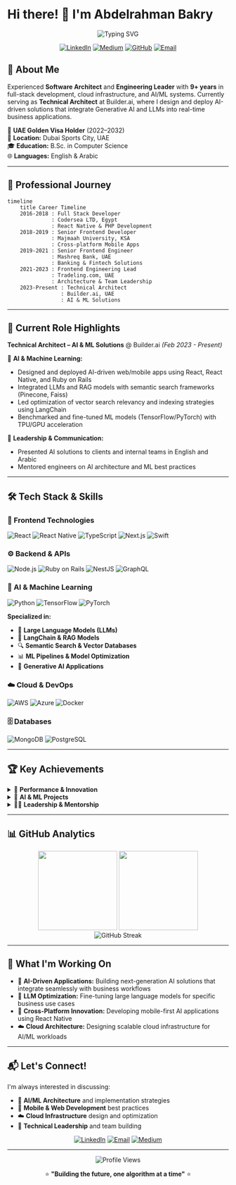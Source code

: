 # Hi there! 👋 I'm Abdelrahman Bakry

<div align="center">
  
  ![Typing SVG](https://readme-typing-svg.herokuapp.com?font=Fira+Code&size=30&duration=3000&pause=1000&color=2E9EF7&center=true&vCenter=true&multiline=true&width=600&height=100&lines=Technical+Architect;AI+Engineer;Full+Stack+Lead)
  
  [![LinkedIn](https://img.shields.io/badge/LinkedIn-0077B5?style=for-the-badge&logo=linkedin&logoColor=white)](https://linkedin.com/in/abdelrahmanbakry)
  [![Medium](https://img.shields.io/badge/Medium-12100E?style=for-the-badge&logo=medium&logoColor=white)](https://medium.com/@abdelrahmanbakry)
  [![GitHub](https://img.shields.io/badge/GitHub-100000?style=for-the-badge&logo=github&logoColor=white)](https://github.com/abdelrahmanbakry)
  [![Email](https://img.shields.io/badge/Email-D14836?style=for-the-badge&logo=gmail&logoColor=white)](mailto:abdelrahmansalembakry@gmail.com)

</div>

## 🚀 About Me

Experienced **Software Architect** and **Engineering Leader** with **9+ years** in full-stack development, cloud infrastructure, and AI/ML systems. Currently serving as **Technical Architect** at Builder.ai, where I design and deploy AI-driven solutions that integrate Generative AI and LLMs into real-time business applications.

🌟 **UAE Golden Visa Holder** (2022–2032)  
📍 **Location:** Dubai Sports City, UAE  
🎓 **Education:** B.Sc. in Computer Science  
🌐 **Languages:** English & Arabic

---

## 🏢 Professional Journey

```mermaid
timeline
    title Career Timeline
    2016-2018 : Full Stack Developer
              : Codersea LTD, Egypt
              : React Native & PHP Development
    2018-2019 : Senior Frontend Developer
              : Majmaah University, KSA
              : Cross-platform Mobile Apps
    2019-2021 : Senior Frontend Engineer
              : Mashreq Bank, UAE
              : Banking & Fintech Solutions
    2021-2023 : Frontend Engineering Lead
              : Tradeling.com, UAE
              : Architecture & Team Leadership
    2023-Present : Technical Architect
                 : Builder.ai, UAE
                 : AI & ML Solutions
```

---

## 💼 Current Role Highlights

**Technical Architect – AI & ML Solutions** @ Builder.ai *(Feb 2023 - Present)*

🤖 **AI & Machine Learning:**
- Designed and deployed AI-driven web/mobile apps using React, React Native, and Ruby on Rails
- Integrated LLMs and RAG models with semantic search frameworks (Pinecone, Faiss)
- Led optimization of vector search relevancy and indexing strategies using LangChain
- Benchmarked and fine-tuned ML models (TensorFlow/PyTorch) with TPU/GPU acceleration

👥 **Leadership & Communication:**
- Presented AI solutions to clients and internal teams in English and Arabic
- Mentored engineers on AI architecture and ML best practices

---

## 🛠️ Tech Stack & Skills

### 🎨 Frontend Technologies
![React](https://img.shields.io/badge/React-20232A?style=for-the-badge&logo=react&logoColor=61DAFB)
![React Native](https://img.shields.io/badge/React_Native-20232A?style=for-the-badge&logo=react&logoColor=61DAFB)
![TypeScript](https://img.shields.io/badge/TypeScript-007ACC?style=for-the-badge&logo=typescript&logoColor=white)
![Next.js](https://img.shields.io/badge/Next.js-000000?style=for-the-badge&logo=next.js&logoColor=white)
![Swift](https://img.shields.io/badge/Swift-FA7343?style=for-the-badge&logo=swift&logoColor=white)

### ⚙️ Backend & APIs
![Node.js](https://img.shields.io/badge/Node.js-43853D?style=for-the-badge&logo=node.js&logoColor=white)
![Ruby on Rails](https://img.shields.io/badge/Ruby_on_Rails-CC0000?style=for-the-badge&logo=ruby-on-rails&logoColor=white)
![NestJS](https://img.shields.io/badge/NestJS-E0234E?style=for-the-badge&logo=nestjs&logoColor=white)
![GraphQL](https://img.shields.io/badge/GraphQL-E10098?style=for-the-badge&logo=graphql&logoColor=white)

### 🤖 AI & Machine Learning
![Python](https://img.shields.io/badge/Python-3776AB?style=for-the-badge&logo=python&logoColor=white)
![TensorFlow](https://img.shields.io/badge/TensorFlow-FF6F00?style=for-the-badge&logo=tensorflow&logoColor=white)
![PyTorch](https://img.shields.io/badge/PyTorch-EE4C2C?style=for-the-badge&logo=pytorch&logoColor=white)

**Specialized in:**
- 🧠 **Large Language Models (LLMs)**
- 🔗 **LangChain & RAG Models**
- 🔍 **Semantic Search & Vector Databases**
- 📊 **ML Pipelines & Model Optimization**
- 🎯 **Generative AI Applications**

### ☁️ Cloud & DevOps
![AWS](https://img.shields.io/badge/AWS-232F3E?style=for-the-badge&logo=amazon-aws&logoColor=white)
![Azure](https://img.shields.io/badge/Azure-0078D4?style=for-the-badge&logo=microsoft-azure&logoColor=white)
![Docker](https://img.shields.io/badge/Docker-2496ED?style=for-the-badge&logo=docker&logoColor=white)

### 🗄️ Databases
![MongoDB](https://img.shields.io/badge/MongoDB-4EA94B?style=for-the-badge&logo=mongodb&logoColor=white)
![PostgreSQL](https://img.shields.io/badge/PostgreSQL-316192?style=for-the-badge&logo=postgresql&logoColor=white)

---

## 🏆 Key Achievements

<details>
<summary>🎯 <strong>Performance & Innovation</strong></summary>

- ⚡ **Improved app stability** by reducing crash rates by **25%** at Tradeling.com
- 🚀 **Built 60% faster onboarding** tool for corporate clients at Mashreq Bank
- 📱 **Launched MENA's first** smartwatch banking app using SwiftUI + React Native
- 📈 **Delivered 15+ React/React Native** app journeys for retail and corporate banking

</details>

<details>
<summary>🔬 <strong>AI & ML Projects</strong></summary>

- 🤖 **Integrated advanced LLM models** with real-time business applications
- 🔍 **Optimized vector search systems** for improved relevancy and performance
- 📊 **Benchmarked ML models** using TPU/GPU acceleration for production deployment
- 🎯 **Implemented RAG architectures** with semantic search capabilities

</details>

<details>
<summary>👨‍💼 <strong>Leadership & Mentorship</strong></summary>

- 🏗️ **Led frontend architecture restructuring** using modular, feature-oriented design
- 📚 **Created reusable component libraries** and implemented CI/CD pipelines
- 👥 **Mentored engineering teams** on AI architecture and ML best practices
- 🌍 **Presented solutions to international clients** in English and Arabic

</details>

---

## 📊 GitHub Analytics

<div align="center">
  <img height="180em" src="https://github-readme-stats.vercel.app/api?username=abdelrahmanbakry&show_icons=true&theme=tokyonight&include_all_commits=true&count_private=true"/>
  <img height="180em" src="https://github-readme-stats.vercel.app/api/top-langs/?username=abdelrahmanbakry&layout=compact&langs_count=8&theme=tokyonight"/>
</div>

<div align="center">
  <img src="https://github-readme-streak-stats.herokuapp.com/?user=abdelrahmanbakry&theme=tokyonight" alt="GitHub Streak" />
</div>

---

## 🎯 What I'm Working On

- 🔬 **AI-Driven Applications:** Building next-generation AI solutions that integrate seamlessly with business workflows
- 🧠 **LLM Optimization:** Fine-tuning large language models for specific business use cases
- 📱 **Cross-Platform Innovation:** Developing mobile-first AI applications using React Native
- ☁️ **Cloud Architecture:** Designing scalable cloud infrastructure for AI/ML workloads

---

## 📬 Let's Connect!

I'm always interested in discussing:
- 🤖 **AI/ML Architecture** and implementation strategies
- 📱 **Mobile & Web Development** best practices
- ☁️ **Cloud Infrastructure** design and optimization
- 👥 **Technical Leadership** and team building

<div align="center">
  
  [![LinkedIn](https://img.shields.io/badge/LinkedIn-Connect-blue?style=for-the-badge&logo=linkedin)](https://linkedin.com/in/abdelrahmanbakry)
  [![Email](https://img.shields.io/badge/Email-Contact-red?style=for-the-badge&logo=gmail)](mailto:abdelrahmansalembakry@gmail.com)
  [![Medium](https://img.shields.io/badge/Medium-Follow-black?style=for-the-badge&logo=medium)](https://medium.com/@abdelrahmanbakry)

  ---
  
  ![Profile Views](https://komarev.com/ghpvc/?username=abdelrahmanbakry&color=brightgreen&style=for-the-badge)
  
  ⭐ **"Building the future, one algorithm at a time"** ⭐

</div>
